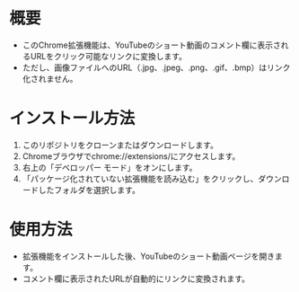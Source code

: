 # 概要
* このChrome拡張機能は、YouTubeのショート動画のコメント欄に表示されるURLをクリック可能なリンクに変換します。
* ただし、画像ファイルへのURL（.jpg、.jpeg、.png、.gif、.bmp）はリンク化されません。

# インストール方法
1. このリポジトリをクローンまたはダウンロードします。
2. Chromeブラウザでchrome://extensions/にアクセスします。
3. 右上の「デベロッパー モード」をオンにします。
4. 「パッケージ化されていない拡張機能を読み込む」をクリックし、ダウンロードしたフォルダを選択します。

# 使用方法
* 拡張機能をインストールした後、YouTubeのショート動画ページを開きます。
* コメント欄に表示されたURLが自動的にリンクに変換されます。

